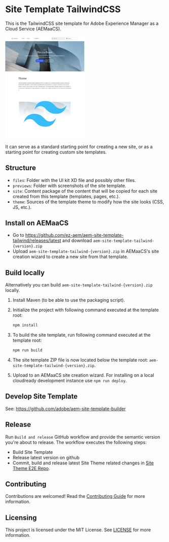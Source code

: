 # Site Template TailwindCSS

This is the TailwindCSS site template for Adobe Experience Manager as a Cloud Service (AEMaaCS).

<img src="previews/site-preview.png?raw=true" alt="Standard site preview" width="50%">

It can serve as a standard starting point for creating a new site, or as a starting point for creating custom site templates.

## Structure

* `files`: Folder with the UI kit XD file and possibly other files.
* `previews`: Folder with screenshots of the site template.
* `site`: Content package of the content that will be copied for each site created from this template (templates, pages, etc.).
* `theme`: Sources of the template theme to modify how the site looks (CSS, JS, etc.).

## Install on AEMaaCS

* Go to <https://github.com/ez-aem/aem-site-template-tailwind/releases/latest> and download `aem-site-template-tailwind-{version}.zip`
* Upload `aem-site-template-tailwind-{version}.zip` in AEMaaCS's site creation wizard to create a new site from that template.

## Build locally

Alternatively you can build `aem-site-template-tailwind-{version}.zip` locally.

1. Install Maven (to be able to use the packaging script).
1. Initialize the project with following command executed at the template root:

   ```bash
   npm install
   ```

1. To build the site template, run following command executed at the template root:

   ```bash
   npm run build
   ```

1. The site template ZIP file is now located below the template root: `aem-site-template-tailwind-{version}.zip`.
1. Upload to an AEMaaCS site creation wizard. For installing on a local cloudready development instance use `npm run deploy`.

## Develop Site Template

See: <https://github.com/adobe/aem-site-template-builder>

## Release

Run `Build and release` GitHub workflow and provide the semantic version you're about to release. The workflow executes the following steps:

* Build Site Template
* Release latest version on github
* Commit, build and release latest Site Theme related changes in [Site Theme E2E Repo](https://github.com/ez-aem/aem-site-template-tailwind-theme-e2e).

## Contributing

Contributions are welcomed! Read the [Contributing Guide](.github/CONTRIBUTING.md) for more information.

## Licensing

This project is licensed under the MIT License. See [LICENSE](LICENSE.md) for more information.
